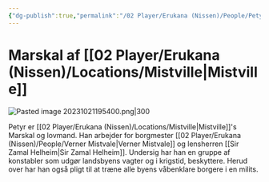 ```yaml
---
{"dg-publish":true,"permalink":"/02 Player/Erukana (Nissen)/People/Petyr Gottmann/"}
---
```


# Marskal af [[02 Player/Erukana (Nissen)/Locations/Mistville\|Mistville]] 

![Pasted image 20231021195400.png|300](/img/user/10%20Attachments/Pasted%20image%2020231021195400.png)

Petyr er [[02 Player/Erukana (Nissen)/Locations/Mistville\|Mistville]]'s Marskal og lovmand. 
Han arbejder for borgmester [[02 Player/Erukana (Nissen)/People/Verner Mistvale\|Verner Mistvale]] og lensherren [[Sir Zamal Helheim\|Sir Zamal Helheim]]. Undersig har han en gruppe af konstabler som udgør landsbyens vagter og i krigstid, beskyttere. 
Herud over har han også pligt til at træne alle byens våbenklare borgere i en milits.